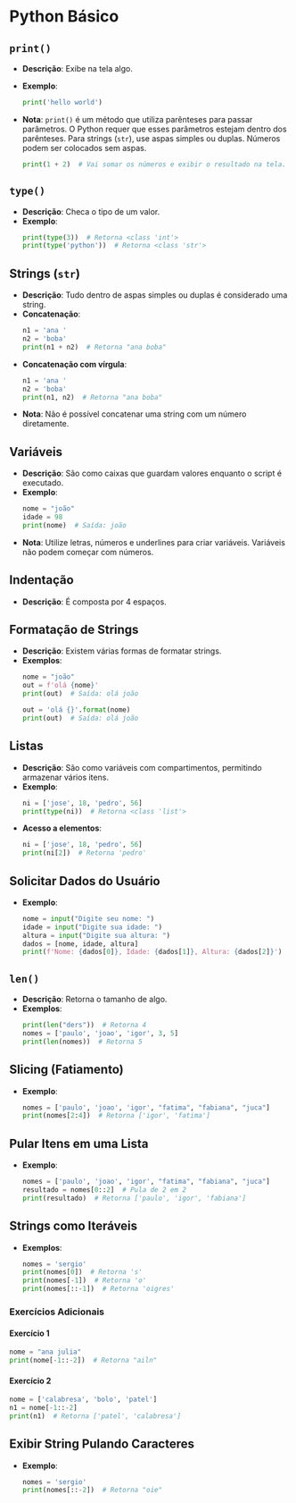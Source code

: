 # Python Básico

## `print()`
- **Descrição**: Exibe na tela algo.
- **Exemplo**:
  ```python
  print('hello world')
  ```
- **Nota**: `print()` é um método que utiliza parênteses para passar parâmetros. O Python requer que esses parâmetros estejam dentro dos parênteses. Para strings (`str`), use aspas simples ou duplas. Números podem ser colocados sem aspas.

  ```python
  print(1 + 2)  # Vai somar os números e exibir o resultado na tela.
  ```

## `type()`
- **Descrição**: Checa o tipo de um valor.
- **Exemplo**:
  ```python
  print(type(3))  # Retorna <class 'int'>
  print(type('python'))  # Retorna <class 'str'>
  ```

## Strings (`str`)
- **Descrição**: Tudo dentro de aspas simples ou duplas é considerado uma string.
- **Concatenação**:
  ```python
  n1 = 'ana '
  n2 = 'boba'
  print(n1 + n2)  # Retorna "ana boba"
  ```
- **Concatenação com vírgula**:
  ```python
  n1 = 'ana '
  n2 = 'boba'
  print(n1, n2)  # Retorna "ana boba"
  ```
- **Nota**: Não é possível concatenar uma string com um número diretamente.

## Variáveis
- **Descrição**: São como caixas que guardam valores enquanto o script é executado.
- **Exemplo**:
  ```python
  nome = "joão"
  idade = 98
  print(nome)  # Saída: joão
  ```
- **Nota**: Utilize letras, números e underlines para criar variáveis. Variáveis não podem começar com números.

## Indentação
- **Descrição**: É composta por 4 espaços.

## Formatação de Strings
- **Descrição**: Existem várias formas de formatar strings.
- **Exemplos**:
  ```python
  nome = "joão"
  out = f'olá {nome}'
  print(out)  # Saída: olá joão

  out = 'olá {}'.format(nome)
  print(out)  # Saída: olá joão
  ```

## Listas
- **Descrição**: São como variáveis com compartimentos, permitindo armazenar vários itens.
- **Exemplo**:
  ```python
  ni = ['jose', 18, 'pedro', 56]
  print(type(ni))  # Retorna <class 'list'>
  ```
- **Acesso a elementos**:
  ```python
  ni = ['jose', 18, 'pedro', 56]
  print(ni[2])  # Retorna 'pedro'
  ```

## Solicitar Dados do Usuário
- **Exemplo**:
  ```python
  nome = input("Digite seu nome: ")
  idade = input("Digite sua idade: ")
  altura = input("Digite sua altura: ")
  dados = [nome, idade, altura]
  print(f'Nome: {dados[0]}, Idade: {dados[1]}, Altura: {dados[2]}')
  ```

## `len()`
- **Descrição**: Retorna o tamanho de algo.
- **Exemplos**:
  ```python
  print(len("ders"))  # Retorna 4
  nomes = ['paulo', 'joao', 'igor', 3, 5]
  print(len(nomes))  # Retorna 5
  ```

## Slicing (Fatiamento)
- **Exemplo**:
  ```python
  nomes = ['paulo', 'joao', 'igor', "fatima", "fabiana", "juca"]
  print(nomes[2:4])  # Retorna ['igor', 'fatima']
  ```

## Pular Itens em uma Lista
- **Exemplo**:
  ```python
  nomes = ['paulo', 'joao', 'igor', "fatima", "fabiana", "juca"]
  resultado = nomes[0::2]  # Pula de 2 em 2
  print(resultado)  # Retorna ['paulo', 'igor', 'fabiana']
  ```

## Strings como Iteráveis
- **Exemplos**:
  ```python
  nomes = 'sergio'
  print(nomes[0])  # Retorna 's'
  print(nomes[-1])  # Retorna 'o'
  print(nomes[::-1])  # Retorna 'oigres'
  ```

### Exercícios Adicionais

#### Exercício 1
```python
nome = "ana julia"
print(nome[-1::-2])  # Retorna "ailn"
```

#### Exercício 2
```python
nome = ['calabresa', 'bolo', 'patel']
n1 = nome[-1::-2]
print(n1)  # Retorna ['patel', 'calabresa']
```

## Exibir String Pulando Caracteres
- **Exemplo**:
  ```python
  nomes = 'sergio'
  print(nomes[::-2])  # Retorna "oie"
  ```
